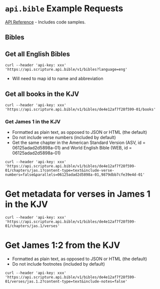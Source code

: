 # ``api.bible`` Example Requests

[API Reference](https://docs.api.bible/reference#bibles) - Includes code samples.

## Bibles

## Get all English Bibles

```
curl --header 'api-key: xxx' 'https://api.scripture.api.bible/v1/bibles?language=eng'
```

* Will need to map id to name and abbreviation

## Get all books in the KJV

```
curl --header 'api-key: xxx' 'https://api.scripture.api.bible/v1/bibles/de4e12af7f28f599-01/books'
```

### Get James 1 in the KJV

* Formatted as plain text, as opposed to JSON or HTML (the default)
* Do not include verse numbers (included by default)
* Get the same chapter in the American Standard Version (ASV, id = 06125adad2d5898a-01) and World English Bible (WEB, id = 06125adad2d5898a-01)

```
curl --header 'api-key: xxx' 'https://api.scripture.api.bible/v1/bibles/de4e12af7f28f599-01/chapters/jas.1?content-type=text&include-verse-numbers=false&parallels=06125adad2d5898a-01,9879dbb7cfe39e4d-01'
```

# Get metadata for verses in James 1 in the KJV

```
curl --header 'api-key: xxx'  'https://api.scripture.api.bible/v1/bibles/de4e12af7f28f599-01/chapters/jas.1/verses'
```

# Get James 1:2 from the KJV

* Formatted as plain text, as opposed to JSON or HTML (the default)
* Do not include footnotes (included by default)

```
curl --header 'api-key: xxx' 'https://api.scripture.api.bible/v1/bibles/de4e12af7f28f599-01/verses/jas.1.2?content-type=text&include-notes=false'
```

